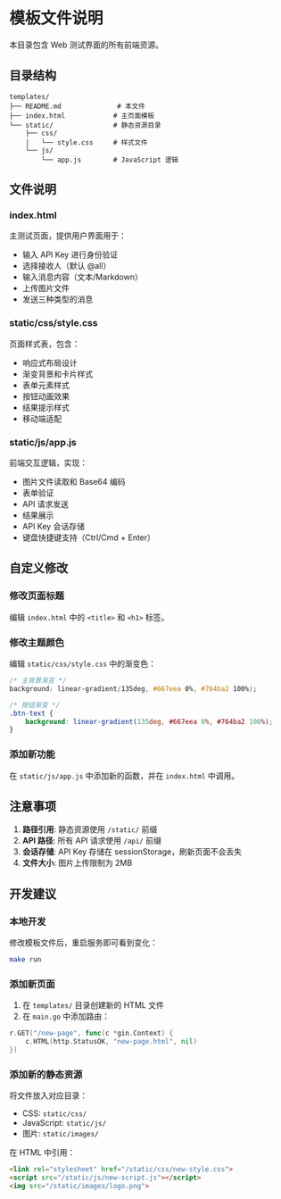 # 模板文件说明

本目录包含 Web 测试界面的所有前端资源。

## 目录结构

```
templates/
├── README.md              # 本文件
├── index.html            # 主页面模板
└── static/               # 静态资源目录
    ├── css/
    │   └── style.css     # 样式文件
    └── js/
        └── app.js        # JavaScript 逻辑
```

## 文件说明

### index.html

主测试页面，提供用户界面用于：
- 输入 API Key 进行身份验证
- 选择接收人（默认 @all）
- 输入消息内容（文本/Markdown）
- 上传图片文件
- 发送三种类型的消息

### static/css/style.css

页面样式表，包含：
- 响应式布局设计
- 渐变背景和卡片样式
- 表单元素样式
- 按钮动画效果
- 结果提示样式
- 移动端适配

### static/js/app.js

前端交互逻辑，实现：
- 图片文件读取和 Base64 编码
- 表单验证
- API 请求发送
- 结果展示
- API Key 会话存储
- 键盘快捷键支持（Ctrl/Cmd + Enter）

## 自定义修改

### 修改页面标题

编辑 `index.html` 中的 `<title>` 和 `<h1>` 标签。

### 修改主题颜色

编辑 `static/css/style.css` 中的渐变色：

```css
/* 主背景渐变 */
background: linear-gradient(135deg, #667eea 0%, #764ba2 100%);

/* 按钮渐变 */
.btn-text {
    background: linear-gradient(135deg, #667eea 0%, #764ba2 100%);
}
```

### 添加新功能

在 `static/js/app.js` 中添加新的函数，并在 `index.html` 中调用。

## 注意事项

1. **路径引用**: 静态资源使用 `/static/` 前缀
2. **API 路径**: 所有 API 请求使用 `/api/` 前缀
3. **会话存储**: API Key 存储在 sessionStorage，刷新页面不会丢失
4. **文件大小**: 图片上传限制为 2MB

## 开发建议

### 本地开发

修改模板文件后，重启服务即可看到变化：

```bash
make run
```

### 添加新页面

1. 在 `templates/` 目录创建新的 HTML 文件
2. 在 `main.go` 中添加路由：

```go
r.GET("/new-page", func(c *gin.Context) {
    c.HTML(http.StatusOK, "new-page.html", nil)
})
```

### 添加新的静态资源

将文件放入对应目录：
- CSS: `static/css/`
- JavaScript: `static/js/`
- 图片: `static/images/`

在 HTML 中引用：

```html
<link rel="stylesheet" href="/static/css/new-style.css">
<script src="/static/js/new-script.js"></script>
<img src="/static/images/logo.png">
```